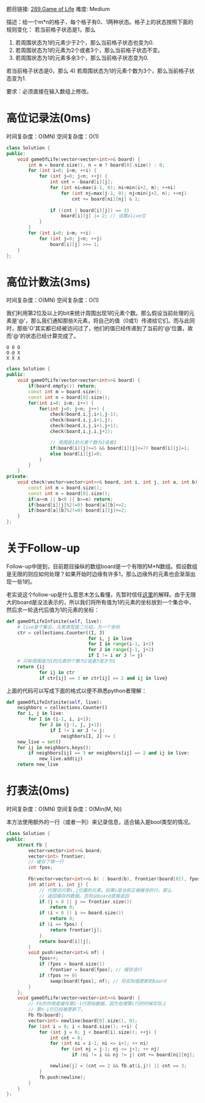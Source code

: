 题目链接: [289.Game of Life][1]
难度: Medium

描述：给一个m\*n的格子，每个格子有0、1两种状态。格子上的状态按照下面的规则变化：
若当前格子状态是1，那么
1) 若周围状态为1的元素少于2个，那么当前格子状态也变为0.
2) 若周围状态为1的元素为2个或者3个，那么当前格子状态不变。
3) 若周围状态为1的元素多余3个，那么当前格子状态变为0.

若当前格子状态是0，那么
4) 若周围状态为1的元素个数为3个，那么当前格子状态变为1.

要求：必须直接在输入数组上修改。

# 高位记录法(0ms)
时间复杂度：O(MN)
空间复杂度：O(1)

```cpp
class Solution {
public:
    void gameOfLife(vector<vector<int>>& board) {
        int m = board.size(), n = m ? board[0].size() : 0;
        for (int i=0; i<m; ++i) {
            for (int j=0; j<n; ++j) {
                int cnt = -board[i][j];
                for (int ni=max(i-1, 0); ni<min(i+2, m); ++ni)
                    for (int nj=max(j-1, 0); nj<min(j+2, n); ++nj)
                        cnt += board[ni][nj] & 1;
                
                if ((cnt | board[i][j]) == 3)
                    board[i][j] |= 2; // 设置alive位
            }
        }
        for (int i=0; i<m; ++i)
            for (int j=0; j<n; ++j)
                board[i][j] >>= 1;
    }
};
```

# 高位计数法(3ms)
时间复杂度：O(MN)
空间复杂度：O(1)

我们利用第2位及以上的bit来统计周围出现1的元素个数。那么假设当前处理的元素是'@'，那么我们通知那些X元素，将自己的值（0或1）传递给它们。而与此同时，那些'O'其实都已经被访问过了，他们的值已经传递到了当前的'@'位置，故而'@'的状态已经计算完成了。

```
O O O 
O @ X
X X X
```

```cpp
class Solution {
public:
    void gameOfLife(vector<vector<int>>& board) {
        if(board.empty()) return;
        const int m = board.size();
        const int n = board[0].size();
        for(int i=0; i<m; i++) {
            for(int j=0; j<n; j++) {
                check(board,i,j,i+1,j-1);
                check(board,i,j,i+1,j);
                check(board,i,j,i+1,j+1);
                check(board,i,j,i,j+1);

                // 周围是1的元素个数为2或者3
                if(board[i][j]>=5 && board[i][j]<=7) board[i][j]=1;
                else board[i][j]=0;
            }
        }
    }
private:
    void check(vector<vector<int>>& board, int i, int j, int a, int b) {
        const int m = board.size();
        const int n = board[0].size();
        if(a>=m || b<0 || b>=n) return;
        if(board[i][j]%2!=0) board[a][b]+=2;
        if(board[a][b]%2!=0) board[i][j]+=2;
    } 
};
```

# 关于Follow-up
Follow-up中提到，目前题目操纵的数组board是一个有限的M\*N数组。假设数组是无限的则应如何处理？如果开始时边缘有许多1，那么边缘外的元素也会渐渐出现一些1的。

老实说这个follow-up是什么意思木怎么看懂，先暂时信任[这里][2]的解释。由于无限大的board是没法表示的，所以我们将所有值为1的元素的坐标放到一个集合中，然后求一轮迭代后值为1的元素的坐标：

```python
def gameOfLifeInfinite(self, live):
	# live是个集合，元素类型是二元组，为一个坐标
    ctr = collections.Counter((I, J)
                              for i, j in live
                              for I in range(i-1, i+2)
                              for J in range(j-1, j+2)
                              if I != i or J != j)
    # 只有周围值为1的元素的个数为2或者3值才为1
    return {ij
            for ij in ctr
            if ctr[ij] == 3 or ctr[ij] == 2 and ij in live}
```

上面的代码可以写成下面的格式以便不熟悉python者理解：
```python
def gameOfLifeInfinite(self, live):
    neighbors = collections.Counter()
    for i, j in live:
        for I in (i-1, i, i+1):
            for J in (j-1, j, j+1):
                if I != i or J != j:
                    neighbors[I, J] += 1
    new_live = set()
    for ij in neighbors.keys():
        if neighbors[ij] == 3 or neighbors[ij] == 2 and ij in live:
            new_live.add(ij)
    return new_live
```

# 打表法(0ms)
时间复杂度：O(MN)
空间复杂度：O(Min(M, N))

本方法使用额外的一行（或者一列）来记录信息，适合输入是bool类型的情况。

```cpp
class Solution {
public:
    struct Fb {
        vector<vector<int>>& board;
        vector<int> frontier;
        // 缓存了哪一行
        int fpos;
        
        Fb(vector<vector<int>>& b) : board(b), frontier(board[0]), fpos(-1) {}
        int at(int i, int j) {
            // 代理访问第i,j位置的元素。如果i是当前正被缓存的行，那么
            // 返回缓存的数据。否则从board直接返回
            if (j < 0 || j >= frontier.size())
                return 0;
            if (i < 0 || i >= board.size())
                return 0;
            if (i == fpos) {
                return frontier[j];
            }
            return board[i][j];
        }
        void push(vector<int>& nf) {
            fpos++;
            if (fpos < board.size())
                frontier = board[fpos]; // 缓存该行
            if (fpos >= 0)
                swap(board[fpos], nf); // 将实际值更新到board
        }
    };
    void gameOfLife(vector<vector<int>>& board) {
        // Fb的作用是缓存第i-1行原始数据。因为处理第i行的时候实际上
        // 第n-i行已经被更新了。
        Fb fb(board);
        vector<int> newline(board[0].size(), 0);
        for (int i = 0; i < board.size(); ++i) {
            for (int j = 0; j < board[i].size(); ++j) {
                int cnt = 0;
                for (int ni = i-1; ni <= i+1; ++ ni)
                    for (int nj = j-1; nj <= j+1; ++ nj)
                        if (ni != i && nj != j) cnt += board[ni][nj];

                newline[j] = (cnt == 2 && fb.at(i,j)) || cnt == 3;
            }
            fb.push(newline);
        }
    }
};
```




[1]: https://leetcode.com/problems/game-of-life/
[2]: https://leetcode.com/discuss/62185/infinite-board-solution